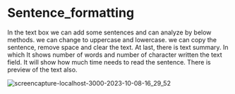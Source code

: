 # Sentence_formatting

 In the text box we can add some sentences and can analyze by below methods.
 we can change to uppercase and lowercase.
 we can copy the sentence, remove space and clear the text.
 At last, there is text summary.
 In which It shows number of words and number of character written the text field.
 It will show how much time needs to read the sentence.
 There is preview of the text also.
 
![screencapture-localhost-3000-2023-10-08-16_29_52](https://github.com/shreya-n-kumari/Sentence_formatting/assets/68438422/d7b08285-e3ee-4817-94de-5097af79ee77)


